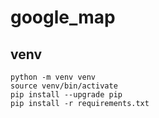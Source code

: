 # google_map

## venv

```
python -m venv venv
source venv/bin/activate
pip install --upgrade pip
pip install -r requirements.txt
```